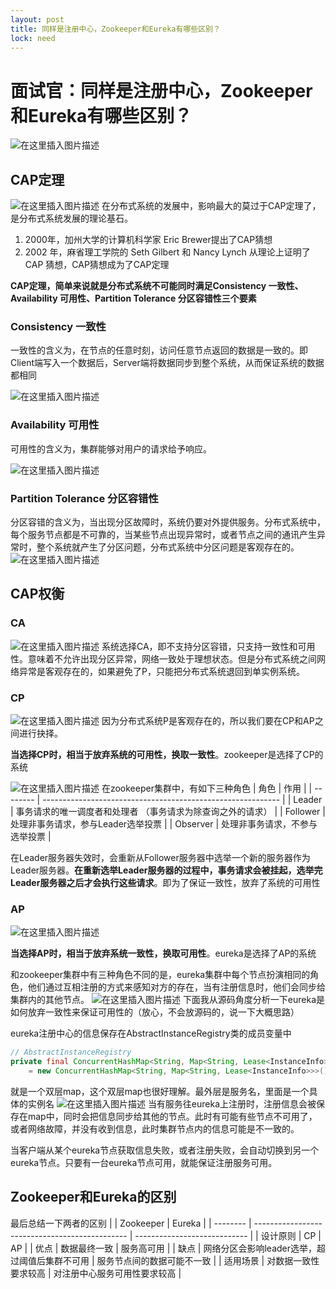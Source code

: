 ```yaml
---
layout: post
title: 同样是注册中心，Zookeeper和Eureka有哪些区别？
lock: need
---
```


# 面试官：同样是注册中心，Zookeeper和Eureka有哪些区别？

![在这里插入图片描述](https://img-blog.csdnimg.cn/20210101111443137.jpg?)
## CAP定理
![在这里插入图片描述](https://img-blog.csdnimg.cn/20210101143654933.png?)
在分布式系统的发展中，影响最大的莫过于CAP定理了，是分布式系统发展的理论基石。

1. 2000年，加州大学的计算机科学家 Eric Brewer提出了CAP猜想
2. 2002 年，麻省理工学院的 Seth Gilbert 和 Nancy Lynch 从理论上证明了 CAP 猜想，CAP猜想成为了CAP定理

**CAP定理，简单来说就是分布式系统不可能同时满足Consistency 一致性、Availability 可用性、Partition Tolerance 分区容错性三个要素**

### Consistency 一致性
一致性的含义为，在节点的任意时刻，访问任意节点返回的数据是一致的。即Client端写入一个数据后，Server端将数据同步到整个系统，从而保证系统的数据都相同

![在这里插入图片描述](https://img-blog.csdnimg.cn/20210101120326201.png?)
### Availability 可用性
可用性的含义为，集群能够对用户的请求给予响应。

![在这里插入图片描述](https://img-blog.csdnimg.cn/2021010112114646.png?)
### Partition Tolerance 分区容错性

分区容错的含义为，当出现分区故障时，系统仍要对外提供服务。分布式系统中，每个服务节点都是不可靠的，当某些节点出现异常时，或者节点之间的通讯产生异常时，整个系统就产生了分区问题，分布式系统中分区问题是客观存在的。
![在这里插入图片描述](https://img-blog.csdnimg.cn/20210101122220618.png?)

## CAP权衡
### CA
![在这里插入图片描述](https://img-blog.csdnimg.cn/20210101143926522.png?)
系统选择CA，即不支持分区容错，只支持一致性和可用性。意味着不允许出现分区异常，网络一致处于理想状态。但是分布式系统之间网络异常是客观存在的，如果避免了P，只能把分布式系统退回到单实例系统。

### CP
![在这里插入图片描述](https://img-blog.csdnimg.cn/20210101144035978.png?)
因为分布式系统P是客观存在的，所以我们要在CP和AP之间进行抉择。

**当选择CP时，相当于放弃系统的可用性，换取一致性**。zookeeper是选择了CP的系统

![在这里插入图片描述](https://img-blog.csdnimg.cn/20210101151124839.png?)
在zookeeper集群中，有如下三种角色
| 角色     | 作用                                                        |
| -------- | ----------------------------------------------------------- |
| Leader   | 事务请求的唯一调度者和处理者 （事务请求为除查询之外的请求） |
| Follower | 处理非事务请求，参与Leader选举投票                          |
| Observer | 处理非事务请求，不参与选举投票                              |

在Leader服务器失效时，会重新从Follower服务器中选举一个新的服务器作为Leader服务器。**在重新选举Leader服务器的过程中，事务请求会被挂起，选举完Leader服务器之后才会执行这些请求**。即为了保证一致性，放弃了系统的可用性

### AP
![在这里插入图片描述](https://img-blog.csdnimg.cn/20210101144131352.png?)

**当选择AP时，相当于放弃系统一致性，换取可用性**。eureka是选择了AP的系统

和zookeeper集群中有三种角色不同的是，eureka集群中每个节点扮演相同的角色，他们通过互相注册的方式来感知对方的存在，当有注册信息时，他们会同步给集群内的其他节点。
![在这里插入图片描述](https://img-blog.csdnimg.cn/20210101151402844.png?)
下面我从源码角度分析一下eureka是如何放弃一致性来保证可用性的（放心，不会放源码的，说一下大概思路）

eureka注册中心的信息保存在AbstractInstanceRegistry类的成员变量中

```java
// AbstractInstanceRegistry
private final ConcurrentHashMap<String, Map<String, Lease<InstanceInfo>>> registry
	= new ConcurrentHashMap<String, Map<String, Lease<InstanceInfo>>>();
```
就是一个双层map，这个双层map也很好理解。最外层是服务名，里面是一个具体的实例名
![在这里插入图片描述](https://img-blog.csdnimg.cn/20210101154955519.png?)
当有服务往eureka上注册时，注册信息会被保存在map中，同时会把信息同步给其他的节点。此时有可能有些节点不可用了，或者网络故障，并没有收到信息，此时集群节点内的信息可能是不一致的。

当客户端从某个eureka节点获取信息失败，或者注册失败，会自动切换到另一个eureka节点。只要有一台eureka节点可用，就能保证注册服务可用。

## Zookeeper和Eureka的区别

最后总结一下两者的区别
|          | Zookeeper                                      | Eureka                       |
| -------- | ---------------------------------------------- | ---------------------------- |
| 设计原则 | CP                                             | AP                           |
| 优点     | 数据最终一致                                   | 服务高可用                   |
| 缺点     | 网络分区会影响leader选举，超过阈值后集群不可用 | 服务节点间的数据可能不一致   |
| 适用场景 | 对数据一致性要求较高                           | 对注册中心服务可用性要求较高 |